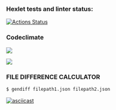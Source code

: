 ### Hexlet tests and linter status:
[![Actions Status](https://github.com/tatapestova/python-project-50/workflows/hexlet-check/badge.svg)](https://github.com/tatapestova/python-project-50/actions)

### Codeclimate
<a href="https://codeclimate.com/github/tatapestova/python-project-50/maintainability"><img 
src="https://api.codeclimate.com/v1/badges/baa3a2b566dd0b9e965d/maintainability" /></a>

<a href="https://codeclimate.com/github/tatapestova/python-project-50/test_coverage"><img 
src="https://api.codeclimate.com/v1/badges/baa3a2b566dd0b9e965d/test_coverage" /></a>

### FILE DIFFERENCE CALCULATOR

```bash
$ gendiff filepath1.json filepath2.json
```
[![asciicast](https://asciinema.org/a/EF3p0xMKmDP2SW40QwwmWszYG.svg)](https://asciinema.org/a/EF3p0xMKmDP2SW40QwwmWszYG)

